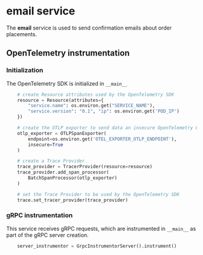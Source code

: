 # email service

The **email** service is used to send confirmation emails about order placements.

## OpenTelemetry instrumentation

### Initialization
The OpenTelemetry SDK is initialized in `__main__`
```python
    # create Resource attributes used by the OpenTelemetry SDK
    resource = Resource(attributes={
        "service.name": os.environ.get("SERVICE_NAME"),
        "service.version": "0.1", "ip": os.environ.get('POD_IP')
    })

    # create the OTLP exporter to send data an insecure OpenTelemetry Collector
    otlp_exporter = OTLPSpanExporter(
        endpoint=os.environ.get('OTEL_EXPORTER_OTLP_ENDPOINT'),
        insecure=True
    )

    # create a Trace Provider
    trace_provider = TracerProvider(resource=resource)
    trace_provider.add_span_processor(
        BatchSpanProcessor(otlp_exporter)
    )

    # set the Trace Provider to be used by the OpenTelemetry SDK
    trace.set_tracer_provider(trace_provider)
```

### gRPC instrumentation
This service receives gRPC requests, which are instrumented in `__main__` as part of the gRPC server creation.
```python
    server_instrumentor = GrpcInstrumentorServer().instrument()
```

